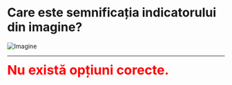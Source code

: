 # Care este semnificația indicatorului din imagine?

![Imagine](https://www.arr-atestate.ro/upload/img/questions/img/care-este-semnificatia-indicatorului-din-imagine.jpg)


---

<span style="font-size: 30px; font-weight: bold;">**<span style="color: red;">Nu există opțiuni corecte.</span>**</span>